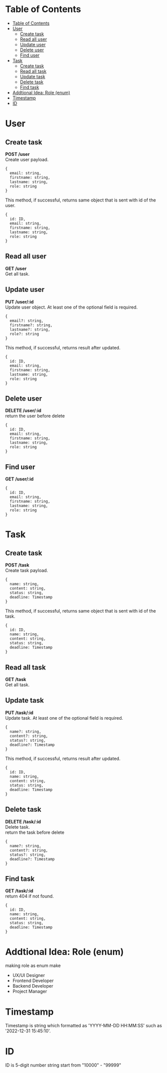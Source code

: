 # Table of Contents
- [Table of Contents](#table-of-contents)
- [User](#user)
  - [Create task](#create-task)
  - [Read all user](#read-all-user)
  - [Update user](#update-user)
  - [Delete user](#delete-user)
  - [Find user](#find-user)
- [Task](#task)
  - [Create task](#create-task-1)
  - [Read all task](#read-all-task)
  - [Update task](#update-task)
  - [Delete task](#delete-task)
  - [Find task](#find-task)
- [Addtional Idea: Role (enum)](#addtional-idea-role-enum)
- [Timestamp](#timestamp)
- [ID](#id)

# User
## Create task
__POST /user__ \
Create user payload.
```
{
  email: string,
  firstname: string,
  lastname: string,
  role: string
}
```
This method, if successful, returns same object that is sent with id of the user.
```
{
  id: ID,
  email: string,
  firstname: string,
  lastname: string,
  role: string
}
```
## Read all user
__GET /user__ \
Get all task.
## Update user
__PUT /user/:id__ \
Update user object. At least one of the optional field is required.
```
{
  email?: string,
  firstname?: string,
  lastname?: string,
  role?: string
}
```
This method, if successful, returns result after updated.
```
{
  id: ID,
  email: string,
  firstname: string,
  lastname: string,
  role: string
}
```

## Delete user
__DELETE /user/:id__ \
return the user before delete
```
{
  id: ID,
  email: string,
  firstname: string,
  lastname: string,
  role: string
}
```

## Find user
__GET /user/:id__
```
{
  id: ID,
  email: string,
  firstname: string,
  lastname: string,
  role: string
}
```

# Task
## Create task
__POST /task__ \
Create task payload.
```
{
  name: string,
  content: string,
  status: string,
  deadline: Timestamp
}
```
This method, if successful, returns same object that is sent with id of the task.
```
{
  id: ID,
  name: string,
  content: string,
  status: string,
  deadline: Timestamp
}
```
## Read all task
__GET /task__ \
Get all task.
## Update task
__PUT /task/:id__ \
Update task. At least one of the optional field is required.
```
{
  name?: string,
  content?: string,
  status?: string,
  deadline?: Timestamp
}
```
This method, if successful, returns result after updated.
```
{
  id: ID,
  name: string,
  content: string,
  status: string,
  deadline: Timestamp
}
```


## Delete task
__DELETE /task/:id__ \
Delete task. \
return the task before delete
```
{
  name?: string,
  content?: string,
  status?: string,
  deadline?: Timestamp
}
```

## Find task
__GET /task/:id__ \
return 404 if not found.
```
{
  id: ID,
  name: string,
  content: string,
  status: string,
  deadline: Timestamp
}
```

# Addtional Idea: Role (enum)
making role as enum make 
- UX/UI Designer
- Frontend Developer
- Backend Developer
- Project Manager

# Timestamp
Timestamp is string which formatted as 'YYYY-MM-DD HH:MM:SS' such as '2022-12-31 15:45:10'.

# ID
ID is 5-digit number string start from "10000" - "99999"